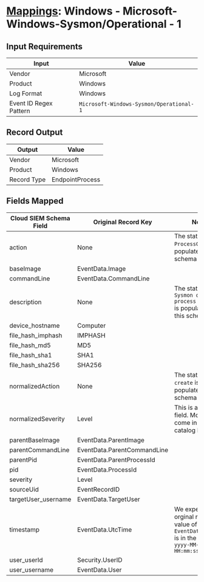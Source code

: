 # [Mappings](README.md): Windows - Microsoft-Windows-Sysmon/Operational - 1

## Input Requirements

|Input|Value|
|-----|-----|
|Vendor|Microsoft|
|Product|Windows|
|Log Format|Windows|
|Event ID Regex Pattern|`Microsoft-Windows-Sysmon/Operational-1`|

## Record Output

|Output|Value|
|------|-----|
|Vendor|Microsoft|
|Product|Windows|
|Record Type|EndpointProcess|

## Fields Mapped

|Cloud SIEM Schema Field|Original Record Key|Notes|
|-----------------------|-------------------|-----|
|action|None|The static text `ProcessCreate` is populated in this schema field.|
|baseImage|EventData.Image||
|commandLine|EventData.CommandLine||
|description|None|The static text `Sysmon observed process creation` is populated in this schema field.|
|device_hostname|Computer||
|file_hash_imphash|IMPHASH||
|file_hash_md5|MD5||
|file_hash_sha1|SHA1||
|file_hash_sha256|SHA256||
|normalizedAction|None|The static text `create` is populated in this schema field.|
|normalizedSeverity|Level|This is a lookup field. More info to come in the catalog later...|
|parentBaseImage|EventData.ParentImage||
|parentCommandLine|EventData.ParentCommandLine||
|parentPid|EventData.ParentProcessId||
|pid|EventData.ProcessId||
|severity|Level||
|sourceUid|EventRecordID||
|targetUser_username|EventData.TargetUser||
|timestamp|EventData.UtcTime|We expect the orginal record value of `EventData.UtcTime` is in the format `yyyy-MM-dd HH:mm:ss.SSS`|
|user_userId|Security.UserID||
|user_username|EventData.User||

